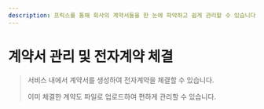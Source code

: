 ```yaml
---
description: 프릭스를 통해 회사의 계약서들을 한 눈에 파악하고 쉽게 관리할 수 있습니다.
---
```


# 계약서 관리 및 전자계약 체결

> 서비스 내에서 계약서를 생성하여 전자계약을 체결할 수 있습니다.&#x20;
>
> 이미 체결한 계약도 파일로 업로드하여 편하게 관리할 수 있습니다.

<figure><img src="../.gitbook/assets/image (21).png" alt=""><figcaption></figcaption></figure>
